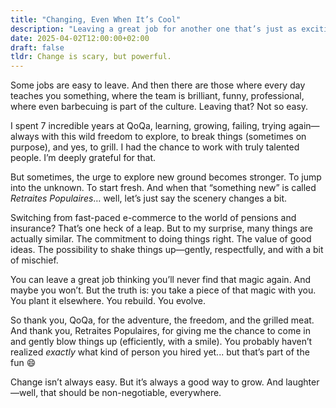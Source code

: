 ```yaml
---
title: "Changing, Even When It’s Cool"
description: "Leaving a great job for another one that’s just as exciting, but completely different."
date: 2025-04-02T12:00:00+02:00  
draft: false  
tldr: Change is scary, but powerful.
---
```


Some jobs are easy to leave. And then there are those where every day teaches you something, where the team is brilliant, funny, professional, where even barbecuing is part of the culture. Leaving that? Not so easy.

I spent 7 incredible years at QoQa, learning, growing, failing, trying again—always with this wild freedom to explore, to break things (sometimes on purpose), and yes, to grill. I had the chance to work with truly talented people. I’m deeply grateful for that.

But sometimes, the urge to explore new ground becomes stronger. To jump into the unknown. To start fresh. And when that “something new” is called *Retraites Populaires*… well, let’s just say the scenery changes a bit.

Switching from fast-paced e-commerce to the world of pensions and insurance? That’s one heck of a leap. But to my surprise, many things are actually similar. The commitment to doing things right. The value of good ideas. The possibility to shake things up—gently, respectfully, and with a bit of mischief.

You can leave a great job thinking you’ll never find that magic again. And maybe you won’t. But the truth is: you take a piece of that magic with you. You plant it elsewhere. You rebuild. You evolve.

So thank you, QoQa, for the adventure, the freedom, and the grilled meat. And thank you, Retraites Populaires, for giving me the chance to come in and gently blow things up (efficiently, with a smile). You probably haven’t realized *exactly* what kind of person you hired yet... but that’s part of the fun 😄

Change isn’t always easy. But it’s always a good way to grow. And laughter—well, that should be non-negotiable, everywhere.